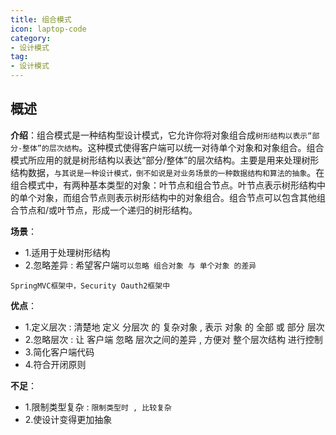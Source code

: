 ```yaml
---
title: 组合模式
icon: laptop-code
category:
- 设计模式
tag:
- 设计模式
---
```


## 概述




**介绍**：组合模式是一种结构型设计模式，它允许你将对象组合成`树形结构以表示“部分-整体”的层次结构`。这种模式使得客户端可以统一对待单个对象和对象组合。组合模式所应用的就是树形结构以表达“部分/整体”的层次结构。主要是用来处理树形结构数据，`与其说是一种设计模式，倒不如说是对业务场景的一种数据结构和算法的抽象`。在组合模式中，有两种基本类型的对象：叶节点和组合节点。叶节点表示树形结构中的单个对象，而组合节点则表示树形结构中的对象组合。组合节点可以包含其他组合节点和/或叶节点，形成一个递归的树形结构。

**场景**：
* 1.适用于处理树形结构
* 2.忽略差异 : 希望客户端`可以忽略 组合对象 与 单个对象 的差异`

`SpringMVC框架中，Security Oauth2框架中`

**优点**：
* 1.定义层次 : 清楚地 定义 分层次 的 复杂对象 , 表示 对象 的 全部 或 部分 层次 
* 2.忽略层次 : 让 客户端 忽略 层次之间的差异 , 方便对 整个层次结构 进行控制 
* 3.简化客户端代码 
* 4.符合开闭原则 

**不足**：
* 1.限制类型复杂 : `限制类型时 , 比较复杂` 
* 2.使设计变得更加抽象 




